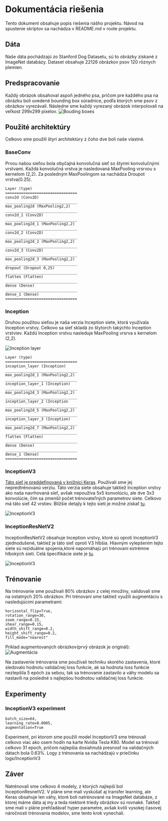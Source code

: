 # Dokumentácia riešenia
Tento dokument obsahuje popis riešenia nášho projektu. Návod na spustenie skriptov sa nachádza v README.md v roote projektu.

## __Dáta__
Naše dáta pochádzajú zo Stanford Dog Datasetu, sú to obrázky získané z ImageNet databázy. Dataset obsahuje 22126 obrázkov psov 120 rôznych plemien.

## __Predspracovanie__
Každý obrázok obsahoval aspoň jedného psa, pričom pre každého psa na obrázku boli uvedené bounding box súradnice, podľa ktorých sme psov z obrázkov vyrezávali. Následne sme každý vyrezaný obrázok interpolovali na veľkost 299x299 pixelov.
![Bouding boxes](bounding_boxes.png)

## __Použité architektúry__
Celkovo sme použili štyri architektúry z čoho dve boli naše vlastné. 

### BaseConv 
Prvou našou sieťou bola obyčajná konvolučná sieť so štyrmi konvolučnými vrstvami. Každá konvolučná vrstva je nasledovaná MaxPooling vrsrvou s kernelom (2,2). Za posledným MaxPoolingom sa nachádza Droupot vrstva(0.25).

```
Layer (type)                            
================================
conv2d (Conv2D)                   
________________________________
max_pooling2d (MaxPooling2,2)     
________________________________
conv2d_1 (Conv2D)            
________________________________
max_pooling2d_1 (MaxPooling2,2)   
________________________________
conv2d_2 (Conv2D)            
________________________________
max_pooling2d_2 (MaxPooling2,2)   
________________________________
conv2d_3 (Conv2D)            
________________________________
max_pooling2d_3 (MaxPooling2,2)     
________________________________
dropout (Dropout 0,25)            
________________________________
flatten (Flatten)            
________________________________
dense (Dense)                 
________________________________
dense_1 (Dense)                
================================
```
### Inception
Druhou použitou sieťou je naša verzia Inception siete, ktorá využívala Inception vrstvy. Celkovo sa sieť skladá zo štytorch takýchto Inception vrstviev. Každú Inception vrstvu nasleduje MaxPooling vrsrva s kernelom (2,2).

![Inception layer](inception_layer.png)

```
Layer (type)                 
================================
inception_layer (Inception)  
________________________________
max_pooling2d_1 (MaxPooling2,2)      
________________________________
inception_layer_1 (Inception)    
________________________________
max_pooling2d_3 (MaxPooling2,2)    
________________________________
inception_layer_2 (Inception   
________________________________
max_pooling2d_5 (MaxPooling2,2)      
________________________________
inception_layer_3 (Inception)    
________________________________
max_pooling2d_7 (MaxPooling2,2) 
________________________________
flatten (Flatten)            
________________________________
dense (Dense)                  
________________________________
dense_1 (Dense)                   
================================
```

### InceptionV3
[Táto sieť je preddefinovaná v knižnici Keras](https://keras.io/applications/#inceptionv3). Používali sme jej nepredtrénovanú verziu. Táto verzia siete obsahuje taktiež Inception vrstvy ako naša navrhovaná sieť, avšak nepoužíva 5x5 konvolúciu, ale dve 3x3 konvolúcie, čím sa zmenšil počet trénovateľných parametrov siete. Celkovo má táto sieť 42 vrstiev. Bližšie detajly k tejto sieti je možné získať [tu](https://www.cv-foundation.org/openaccess/content_cvpr_2016/papers/Szegedy_Rethinking_the_Inception_CVPR_2016_paper.pdf).

![InceptionV3](inceptionV3.png)

### InceptionResNetV2
InceptionResNetV2 obsahuje Inception vrstvy, ktoré sú oproti InceptionV3 zjednodušené, taktiež je táto sieť oproti V3 hlbšia. Hlavným vylepšením tejto siete sú reziduálne spojenia,ktoré napomáhajú pri trénovaní extrémne hlbokých sietí. Celá špecifikácie siete je [tu](https://arxiv.org/pdf/1602.07261.pdf).

![InceptionV3](inception_res_net.png)

## __Trénovanie__
Na trénovanie sme používali 80% obrázkov z celej množiny, validovali sme na ostatných 20% obrázkov. Pri trénovaní sme taktiež využili augmentáciu s nasledujúcimi parametrami:

```
horizontal_flip=True,
rotation_range=30,
zoom_range=0.15,
shear_range=0.15,
width_shift_range=0.2,
height_shift_range=0.2,
fill_mode="nearest"
```

Príklad augmentovaných obrázkov(prvý obrázok je originál):
![Augmentácia](augmentation.png)

Na zastavenie trénovania sme používali techniku skorého zastavenia, ktoré sledovalo hodnotu validačnej loss funkcie, ak sa hodnota loss funkcie nezlepšila 5 epóch za sebou, tak sa trénovanie zastavilo a váhy modelu sa nastavili na posledné s najlepšou hodnotou validačnej loss funkcie.

## __Experimenty__
### InceptionV3 experiment
```
batch_size=64,
learning_rate=0.0005,
augmentation=True
```
Experiment, pri ktorom sme použili model InceptionV3 sme trénovali celkovo viac ako osem hodín na karte Nvidia Tesla K80. Model sa trénoval celkovo 31 epoch, pričom najlepšia dosiahnutá presnosť na validačných dátach bola 0.63%. Logy z trénovania sa nachádzajú v priečinku logs/InceptionV3

## __Záver__
Natrénovali sme celkovo 4 modely, z ktorých najlepší bol InceptionResnetV2. V pláne sme mali vyskúšať aj transfer learning, ale Keras obsahuje len váhy, ktoré boli natrénované na ImageNet databáze, z ktorej máme dáta aj my a teda niektoré triedy obrázkov sú rovnaké. Taktiež sme mali v pláne prehľadávať hyper parametre, avšak kvôli vysokej časovej náročnosti trénovania modelov, sme tento krok vynechali.
